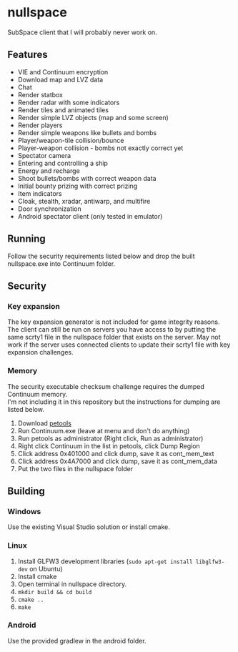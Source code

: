 # nullspace
SubSpace client that I will probably never work on.  

## Features
- VIE and Continuum encryption
- Download map and LVZ data
- Chat
- Render statbox
- Render radar with some indicators
- Render tiles and animated tiles
- Render simple LVZ objects (map and some screen)
- Render players
- Render simple weapons like bullets and bombs
- Player/weapon-tile collision/bounce
- Player-weapon collision - bombs not exactly correct yet
- Spectator camera
- Entering and controlling a ship
- Energy and recharge
- Shoot bullets/bombs with correct weapon data
- Initial bounty prizing with correct prizing
- Item indicators
- Cloak, stealth, xradar, antiwarp, and multifire
- Door synchronization
- Android spectator client (only tested in emulator)

## Running
Follow the security requirements listed below and drop the built nullspace.exe into Continuum folder.  

## Security

### Key expansion
The key expansion generator is not included for game integrity reasons.  
The client can still be run on servers you have access to by putting the same scrty1 file in the nullspace folder that exists on the server. May not work if the server uses connected clients to update their scrty1 file with key expansion challenges.   

### Memory
The security executable checksum challenge requires the dumped Continuum memory.  
I'm not including it in this repository but the instructions for dumping are listed below.  

1. Download [petools](https://github.com/petoolse/petools/releases)
2. Run Continuum.exe (leave at menu and don't do anything)
3. Run petools as administrator (Right click, Run as administrator)
4. Right click Continuum in the list in petools, click Dump Region
5. Click address 0x401000 and click dump, save it as cont_mem_text
6. Click address 0x4A7000 and click dump, save it as cont_mem_data
7. Put the two files in the nullspace folder

## Building

### Windows
Use the existing Visual Studio solution or install cmake.

### Linux
1. Install GLFW3 development libraries (`sudo apt-get install libglfw3-dev` on Ubuntu)
2. Install cmake
3. Open terminal in nullspace directory.
4. `mkdir build && cd build`
5. `cmake ..`
6. `make`

### Android
Use the provided gradlew in the android folder.
